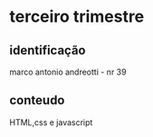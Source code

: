 # terceiro trimestre

## identificação
marco antonio andreotti - nr 39

## conteudo
HTML,css e javascript
